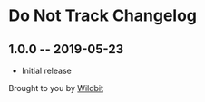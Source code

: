 # Do Not Track Changelog

## 1.0.0 -- 2019-05-23

* Initial release

Brought to you by [Wildbit](https://wildbit.com)
